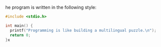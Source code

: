 he program is written in the following style:

```c
#include <stdio.h>

int main() {
  printf("Programming is like building a multilingual puzzle.\n");
  return 0;
}x
